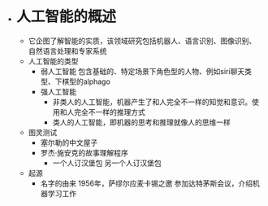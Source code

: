 - # 人工智能的概述
	- 它企图了解智能的实质，该领域研究包括机器人、语言识别、图像识别、自然语言处理和专家系统
	- 人工智能的类型
		- 弱人工智能 包含基础的、特定场景下角色型的人物、例如siri聊天类型、下棋型的alphago
		- 强人工智能 
			- 非类人的人工智能，机器产生了和人完全不一样的知觉和意识。使用和人完全不一样的推理方式
			-  类人的人工智能，即机器的思考和推理就像人的思维一样
	- 图灵测试
		- 塞尔勒的中文屋子
		- 罗杰·施安克的故事理解程序
			- 一个人订汉堡包 另一个人订汉堡包
	- 起源
		- 名字的由来 1956年，萨缪尔应麦卡锡之邀 参加达特茅斯会议，介绍机器学习工作